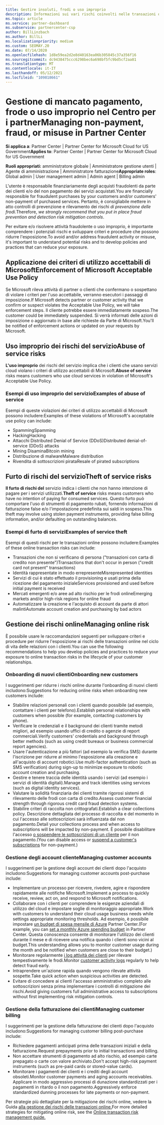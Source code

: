 ```yaml
---
title: Gestire insoluti, frodi o uso improprio
description: Informazioni sui vari rischi coinvolti nelle transazioni online e sulle procedure consigliate per gestire e mitigare tali rischi in Partner Center.
ms.topic: article
ms.service: partner-dashboard
ms.subservice: partnercenter-csp
author: BillLinzbach
ms.author: BillLi
ms.localizationpriority: medium
ms.custom: SEOMAY.20
ms.date: 07/14/2020
ms.openlocfilehash: 1d8e59ea2d2e8d40163ea06b305845c37a356f16
ms.sourcegitcommit: dc9438475ccc6298bec6a698bf5fc9bd5cf2aa81
ms.translationtype: MT
ms.contentlocale: it-IT
ms.lasthandoff: 05/12/2021
ms.locfileid: "109818661"
---
```

# <a name="managing-non-payment-fraud-or-misuse-in-partner-center"></a><span data-ttu-id="a9d56-103">Gestione di mancato pagamento, frode o uso improprio nel Centro per i partner</span><span class="sxs-lookup"><span data-stu-id="a9d56-103">Managing non-payment, fraud, or misuse in Partner Center</span></span>

<span data-ttu-id="a9d56-104">**Si applica a**: Partner Center | Partner Center for Microsoft Cloud for US Government</span><span class="sxs-lookup"><span data-stu-id="a9d56-104">**Applies to**: Partner Center | Partner Center for Microsoft Cloud for US Government</span></span>

<span data-ttu-id="a9d56-105">**Ruoli appropriati:** amministratore globale | Amministratore gestione utenti | Agente di amministrazione | Amministratore fatturazione</span><span class="sxs-lookup"><span data-stu-id="a9d56-105">**Appropriate roles**: Global admin | User management admin | Admin agent | Billing admin</span></span>

<span data-ttu-id="a9d56-106">L'utente è responsabile finanziariamente degli acquisti fraudolenti da parte dei clienti e/o del non pagamento dei servizi acquistati.</span><span class="sxs-lookup"><span data-stu-id="a9d56-106">You are financially responsible for fraudulent purchases by your customers and/or customers' non-payment of purchased services.</span></span> <span data-ttu-id="a9d56-107">Pertanto, è consigliabile mettere in atto controlli di prevenzione e rilevamento dei rischi *di prevenzione delle frodi.*</span><span class="sxs-lookup"><span data-stu-id="a9d56-107">Therefore, *we strongly recommend that you put in place fraud prevention and detection risk mitigation controls*.</span></span>

<span data-ttu-id="a9d56-108">Per evitare e/o risolvere attività fraudolente o uso improprio, è importante comprendere i potenziali rischi e sviluppare criteri e procedure che possono ridurre l'esposizione.</span><span class="sxs-lookup"><span data-stu-id="a9d56-108">To avoid and/or address fraudulent activity or misuse, it's important to understand potential risks and to develop policies and practices that can reduce your exposure.</span></span>

## <a name="enforcement-of-microsoft-acceptable-use-policy"></a><span data-ttu-id="a9d56-109">Applicazione dei criteri di utilizzo accettabili di Microsoft</span><span class="sxs-lookup"><span data-stu-id="a9d56-109">Enforcement of Microsoft Acceptable Use Policy</span></span>

<span data-ttu-id="a9d56-110">Se Microsoft rileva attività di partner o clienti che confermano o sospettano di violare i criteri per l'uso accettabile, verranno esecutori i passaggi di imposizione.</span><span class="sxs-lookup"><span data-stu-id="a9d56-110">If Microsoft detects partner or customer activity that we confirm or suspect violates the Acceptable Use Policy, we will take enforcement steps.</span></span> <span data-ttu-id="a9d56-111">Il cliente potrebbe essere immediatamente sospeso.</span><span class="sxs-lookup"><span data-stu-id="a9d56-111">The customer could be immediately suspended.</span></span> <span data-ttu-id="a9d56-112">Si verrà informati delle azioni di imposizione o aggiornato in base alle richieste da Parte di Microsoft.</span><span class="sxs-lookup"><span data-stu-id="a9d56-112">You'll be notified of enforcement actions or updated on your requests by Microsoft.</span></span>

## <a name="abuse-of-service-risks"></a><span data-ttu-id="a9d56-113">Uso improprio dei rischi del servizio</span><span class="sxs-lookup"><span data-stu-id="a9d56-113">Abuse of service risks</span></span>

<span data-ttu-id="a9d56-114">**L'uso improprio** dei rischi del servizio implica che i clienti che usano servizi cloud violano i criteri di utilizzo accettabili di Microsoft.</span><span class="sxs-lookup"><span data-stu-id="a9d56-114">**Abuse of service** risks means customers who use cloud services in violation of Microsoft's Acceptable Use Policy.</span></span>

### <a name="examples-of-abuse-of-service"></a><span data-ttu-id="a9d56-115">Esempi di uso improprio del servizio</span><span class="sxs-lookup"><span data-stu-id="a9d56-115">Examples of abuse of service</span></span>

<span data-ttu-id="a9d56-116">Esempi di queste violazioni dei criteri di utilizzo accettabili di Microsoft possono includere:</span><span class="sxs-lookup"><span data-stu-id="a9d56-116">Examples of these violations of Microsoft's acceptable use policy can include:</span></span>

- <span data-ttu-id="a9d56-117">Spamming</span><span class="sxs-lookup"><span data-stu-id="a9d56-117">Spamming</span></span>
- <span data-ttu-id="a9d56-118">Hacking</span><span class="sxs-lookup"><span data-stu-id="a9d56-118">Hacking</span></span>
- <span data-ttu-id="a9d56-119">Attacchi Distributed Denial of Service (DDoS)</span><span class="sxs-lookup"><span data-stu-id="a9d56-119">Distributed denial-of-service (DDoS) attacks</span></span>
- <span data-ttu-id="a9d56-120">Mining Disamina</span><span class="sxs-lookup"><span data-stu-id="a9d56-120">Bitcoin mining</span></span>
- <span data-ttu-id="a9d56-121">Distribuzione di malware</span><span class="sxs-lookup"><span data-stu-id="a9d56-121">Malware distribution</span></span>
- <span data-ttu-id="a9d56-122">Rivendita di sottoscrizioni pirata</span><span class="sxs-lookup"><span data-stu-id="a9d56-122">Resale of pirated subscriptions</span></span>

## <a name="theft-of-service-risks"></a><span data-ttu-id="a9d56-123">Furto di rischi del servizio</span><span class="sxs-lookup"><span data-stu-id="a9d56-123">Theft of service risks</span></span>

<span data-ttu-id="a9d56-124">**Il furto di rischi del** servizio indica i clienti che non hanno intenzione di pagare per i servizi utilizzati.</span><span class="sxs-lookup"><span data-stu-id="a9d56-124">**Theft of service** risks means customers who have no intention of paying for consumed services.</span></span> <span data-ttu-id="a9d56-125">Questo furto può comportare l'uso di strumenti di pagamento rubati, fornendo informazioni di fatturazione false e/o l'impostazione predefinita sui saldi in sospeso.</span><span class="sxs-lookup"><span data-stu-id="a9d56-125">This theft may involve using stolen payment instruments, providing false billing information, and/or defaulting on outstanding balances.</span></span>

### <a name="examples-of-service-theft"></a><span data-ttu-id="a9d56-126">Esempi di furto di servizi</span><span class="sxs-lookup"><span data-stu-id="a9d56-126">Examples of service theft</span></span>

<span data-ttu-id="a9d56-127">Esempi di questi rischi per le transazioni online possono includere:</span><span class="sxs-lookup"><span data-stu-id="a9d56-127">Examples of these online transaction risks can include:</span></span>

- <span data-ttu-id="a9d56-128">Transazioni che non si verificano di persona ("transazioni con carta di credito non presente")</span><span class="sxs-lookup"><span data-stu-id="a9d56-128">Transactions that don't occur in person ("credit card not present" transactions)</span></span>
- <span data-ttu-id="a9d56-129">Identità rappresentate in modo errepresente</span><span class="sxs-lookup"><span data-stu-id="a9d56-129">Misrepresented identities</span></span>
- <span data-ttu-id="a9d56-130">Servizi di cui è stato effettuato il provisioning e usati prima della ricezione del pagamento iniziale</span><span class="sxs-lookup"><span data-stu-id="a9d56-130">Services provisioned and used before initial payment is received</span></span>
- <span data-ttu-id="a9d56-131">Mercati emergenti e/o aree ad alto rischio per le frodi online</span><span class="sxs-lookup"><span data-stu-id="a9d56-131">Emerging markets and/or high-risk regions for online fraud</span></span>
- <span data-ttu-id="a9d56-132">Automatizzare la creazione e l'acquisto di account da parte di attori malinti</span><span class="sxs-lookup"><span data-stu-id="a9d56-132">Automate account creation and purchasing by bad actors</span></span>

## <a name="managing-online-risk"></a><span data-ttu-id="a9d56-133">Gestione dei rischi online</span><span class="sxs-lookup"><span data-stu-id="a9d56-133">Managing online risk</span></span>

<span data-ttu-id="a9d56-134">È possibile usare le raccomandazioni seguenti per sviluppare criteri e procedure per ridurre l'esposizione ai rischi delle transazioni online nel ciclo di vita delle relazioni con i clienti.</span><span class="sxs-lookup"><span data-stu-id="a9d56-134">You can use the following recommendations to help you develop policies and practices to reduce your exposure to online transaction risks in the lifecycle of your customer relationships.</span></span>

### <a name="onboarding-new-customers"></a><span data-ttu-id="a9d56-135">Onboarding di nuovi clienti</span><span class="sxs-lookup"><span data-stu-id="a9d56-135">Onboarding new customers</span></span>

<span data-ttu-id="a9d56-136">I suggerimenti per ridurre i rischi online durante l'onboarding di nuovi clienti includono:</span><span class="sxs-lookup"><span data-stu-id="a9d56-136">Suggestions for reducing online risks when onboarding new customers include:</span></span>

- <span data-ttu-id="a9d56-137">Stabilire relazioni personali con i clienti quando possibile (ad esempio, contattare i clienti per telefono).</span><span class="sxs-lookup"><span data-stu-id="a9d56-137">Establish personal relationships with customers when possible (for example, contacting customers by phone).</span></span>
- <span data-ttu-id="a9d56-138">Verificare le credenziali e il background dei clienti tramite metodi migliori, ad esempio usando uffici di credito o agenzie di report commerciali.</span><span class="sxs-lookup"><span data-stu-id="a9d56-138">Verify customers' credentials and background through better methods (such as using credit bureaus or business commercial report agencies).</span></span>
- <span data-ttu-id="a9d56-139">Usare l'autenticazione a più fattori (ad esempio la verifica SMS) durante l'iscrizione per ridurre al minimo l'esposizione alla creazione e all'acquisto di account robotici.</span><span class="sxs-lookup"><span data-stu-id="a9d56-139">Use multi-factor authentication (such as SMS verification) during sign-up to minimize exposure to robotic account creation and purchasing.</span></span>
- <span data-ttu-id="a9d56-140">Gestire e tenere traccia delle identità usando i servizi (ad esempio i servizi di identità digitali).</span><span class="sxs-lookup"><span data-stu-id="a9d56-140">Manage and track identities using services (such as digital identity services).</span></span>
- <span data-ttu-id="a9d56-141">Valutare la solidità finanziaria dei clienti tramite rigorosi sistemi di rilevamento delle frodi con carta di credito.</span><span class="sxs-lookup"><span data-stu-id="a9d56-141">Assess customer financial strength through rigorous credit card fraud detection systems.</span></span>
- <span data-ttu-id="a9d56-142">Stabilire criteri di raccolta non crittografati.</span><span class="sxs-lookup"><span data-stu-id="a9d56-142">Establish a clear collections policy.</span></span> <span data-ttu-id="a9d56-143">Descrizione dettagliata del processo di raccolta e del momento in cui l'accesso alle sottoscrizioni sarà influenzata dal non pagamento.</span><span class="sxs-lookup"><span data-stu-id="a9d56-143">Detail your collections process and when access to subscriptions will be impacted by non-payment.</span></span> <span data-ttu-id="a9d56-144">È possibile disabilitare l'accesso [o sospendere le sottoscrizioni di un cliente](create-a-new-subscription.md#suspend-a-subscription) per il non pagamento.</span><span class="sxs-lookup"><span data-stu-id="a9d56-144">(You can disable access or [suspend a customer's subscriptions](create-a-new-subscription.md#suspend-a-subscription) for non-payment.)</span></span>

### <a name="managing-customer-accounts"></a><span data-ttu-id="a9d56-145">Gestione degli account cliente</span><span class="sxs-lookup"><span data-stu-id="a9d56-145">Managing customer accounts</span></span>

<span data-ttu-id="a9d56-146">I suggerimenti per la gestione degli account dei clienti dopo l'acquisto includono:</span><span class="sxs-lookup"><span data-stu-id="a9d56-146">Suggestions for managing customer accounts post-purchase include:</span></span>

- <span data-ttu-id="a9d56-147">Implementare un processo per ricevere, rivedere, agire e rispondere rapidamente alle notifiche Microsoft.</span><span class="sxs-lookup"><span data-stu-id="a9d56-147">Implement a process to quickly receive, review, act on, and respond to Microsoft notifications.</span></span>
- <span data-ttu-id="a9d56-148">Collaborare con i clienti per comprendere le esigenze aziendali di utilizzo del cloud e impostare soglie di monitoraggio appropriate.</span><span class="sxs-lookup"><span data-stu-id="a9d56-148">Work with customers to understand their cloud usage business needs while settings appropriate monitoring thresholds.</span></span> <span data-ttu-id="a9d56-149">Ad esempio, è possibile impostare [un budget di spesa mensile di Azure](set-an-azure-spending-budget-for-your-customers.md) Partner Center.</span><span class="sxs-lookup"><span data-stu-id="a9d56-149">(For example, you can [set a monthly Azure spending budget](set-an-azure-spending-budget-for-your-customers.md) in Partner Center.</span></span> <span data-ttu-id="a9d56-150">Questa conoscenza consente di monitorare l'utilizzo dei clienti durante il mese e di ricevere una notifica quando i clienti sono vicini al budget.</span><span class="sxs-lookup"><span data-stu-id="a9d56-150">This understanding allows you to monitor customer usage during the month and be notified when customers are close to their budget.)</span></span>
- <span data-ttu-id="a9d56-151">Monitorare regolarmente [i log attività dei clienti](activity-logs.md) per rilevare tempestivamente le frodi.</span><span class="sxs-lookup"><span data-stu-id="a9d56-151">Monitor [customer activity logs](activity-logs.md) regularly to help detect fraud early.</span></span>
- <span data-ttu-id="a9d56-152">Intraprendere un'azione rapida quando vengono rilevate attività sospette.</span><span class="sxs-lookup"><span data-stu-id="a9d56-152">Take quick action when suspicious activities are detected.</span></span>
- <span data-ttu-id="a9d56-153">Evitare di concedere ai clienti l'accesso amministrativo completo alle sottoscrizioni senza prima implementare i controlli di mitigazione dei rischi.</span><span class="sxs-lookup"><span data-stu-id="a9d56-153">Avoid giving customers full administrative access to subscriptions without first implementing risk mitigation controls.</span></span>

### <a name="managing-customer-billing"></a><span data-ttu-id="a9d56-154">Gestione della fatturazione dei clienti</span><span class="sxs-lookup"><span data-stu-id="a9d56-154">Managing customer billing</span></span>

<span data-ttu-id="a9d56-155">I suggerimenti per la gestione della fatturazione dei clienti dopo l'acquisto includono:</span><span class="sxs-lookup"><span data-stu-id="a9d56-155">Suggestions for managing customer billing post-purchase include:</span></span>

- <span data-ttu-id="a9d56-156">Richiedere pagamenti anticipati prima delle transazioni iniziali e della fatturazione.</span><span class="sxs-lookup"><span data-stu-id="a9d56-156">Request prepayments prior to initial transactions and billing.</span></span>
- <span data-ttu-id="a9d56-157">Non accettare strumenti di pagamento ad alto rischio, ad esempio carte prepagato o carte con valore archiviato.</span><span class="sxs-lookup"><span data-stu-id="a9d56-157">Don't accept high-risk payment instruments (such as pre-paid cards or stored-value cards).</span></span>
- <span data-ttu-id="a9d56-158">Monitorare i pagamenti dei clienti e i crediti degli account obsoleti.</span><span class="sxs-lookup"><span data-stu-id="a9d56-158">Monitor customer payments and aging accounts receivables.</span></span> <span data-ttu-id="a9d56-159">Applicare in modo aggressivo processi di dunazione standardizzati per i pagamenti in ritardo o il non pagamento.</span><span class="sxs-lookup"><span data-stu-id="a9d56-159">Aggressively enforce standardized dunning processes for late payments or non-payment.</span></span>

<span data-ttu-id="a9d56-160">Per strategie più dettagliate per la mitigazione dei rischi online, vedere la Guida [alla gestione dei rischi delle transazioni online.](https://query.prod.cms.rt.microsoft.com/cms/api/am/binary/RE4Bhtt)</span><span class="sxs-lookup"><span data-stu-id="a9d56-160">For more detailed strategies for mitigating online risk, see the [Online transaction risk management guide.](https://query.prod.cms.rt.microsoft.com/cms/api/am/binary/RE4Bhtt)</span></span>
